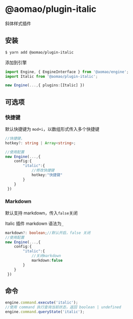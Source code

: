 # @aomao/plugin-italic

斜体样式插件

## 安装

```bash
$ yarn add @aomao/plugin-italic
```

添加到引擎

```ts
import Engine, { EngineInterface } from '@aomao/engine';
import Italic from '@aomao/plugin-italic';

new Engine(...,{ plugins:[Italic] })
```

## 可选项

### 快捷键

默认快捷键为 `mod+i`，以数组形式传入多个快捷键

```ts
//快捷键，
hotkey?: string | Array<string>;

//使用配置
new Engine(...,{
    config:{
        "italic":{
            //修改快捷键
            hotkey:"快捷键"
        }
    }
 })
```

### Markdown

默认支持 markdown，传入`false`关闭

Italic 插件 markdown 语法为`_`

```ts
markdown?: boolean;//默认开启，false 关闭
//使用配置
new Engine(...,{
    config:{
        "italic":{
            //关闭markdown
            markdown:false
        }
    }
 })
```

## 命令

```ts
engine.command.execute('italic');
//使用 command 执行查询当前状态，返回 boolean | undefined
engine.command.queryState('italic');
```
